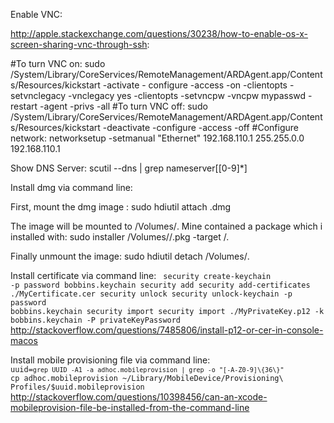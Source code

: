 Enable VNC:

http://apple.stackexchange.com/questions/30238/how-to-enable-os-x-screen-sharing-vnc-through-ssh:

  #To turn VNC on:
  sudo  /System/Library/CoreServices/RemoteManagement/ARDAgent.app/Contents/Resources/kickstart -activate -    configure -access -on -clientopts -setvnclegacy -vnclegacy yes -clientopts -setvncpw -vncpw mypasswd -restart -agent -privs -all
  #To turn VNC off:
  sudo /System/Library/CoreServices/RemoteManagement/ARDAgent.app/Contents/Resources/kickstart -deactivate -configure -access -off
  #Configure network:
  networksetup -setmanual "Ethernet" 192.168.110.1 255.255.0.0 192.168.110.1

Show DNS Server:
  scutil --dns | grep nameserver\[[0-9]*\]
  
Install dmg via command line:

First, mount the dmg image : sudo hdiutil attach <image>.dmg

The image will be mounted to /Volumes/<image>. Mine contained a package which i installed with: sudo installer /Volumes/<image>/<image>.pkg -target /.

Finally unmount the image: sudo hdiutil detach /Volumes/<image>.

Install certificate via command line:
<code>
security create-keychain -p password bobbins.keychain
security add
security add-certificates ./MyCertificate.cer
security unlock
security unlock-keychain -p password bobbins.keychain
security import 
security import ./MyPrivateKey.p12 -k bobbins.keychain -P privateKeyPassword
</code>
http://stackoverflow.com/questions/7485806/install-p12-or-cer-in-console-macos

Install mobile provisioning file via command line:
<code>
uuid=`grep UUID -A1 -a adhoc.mobileprovision | grep -o "[-A-Z0-9]\{36\}"`
cp adhoc.mobileprovision ~/Library/MobileDevice/Provisioning\ Profiles/$uuid.mobileprovision
</code>
http://stackoverflow.com/questions/10398456/can-an-xcode-mobileprovision-file-be-installed-from-the-command-line

